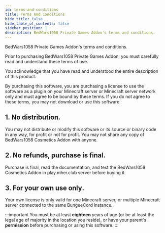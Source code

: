 ```yaml
---
id: terms-and-conditions
title: Terms And Conditions
hide_title: false
hide_table_of_contents: false
sidebar_position: 1
description: BedWars1058 Private Games Addon's terms and conditions.
---
```


BedWars1058 Private Games Addon's terms and conditions.

Prior to purchasing BedWars1058 Private Games Addon, you must carefully read and understand these terms of use.

You acknowledge that you have read and understood the entire description of this product.

By purchasing this software, you are purchasing a license to use the software as a plugin on your Minecraft server or Minecraft server network only and must agree to be bound by these terms. If you do not agree to these terms, you may not download or use this software.

## 1. No distribution.
You may not distribute or modify this software or its source or binary code in any way, for profit or not for profit.
You may not share any copy of BedWars1058 Cosmetics Addon with anyone.

## 2. No refunds, purchase is final.
Purchase is final, read the documentation, and test the BedWars1058 Cosmetics Addon in play.mher.club server before buying it.

## 3. For your own use only․
Your own license is only vaild for one Minecraft server, or multiple Minecraft server connected to the same BungeeCord instance.

:::important
You must be at least **eighteen** years of age (or be at least the legal age of majority in the location you reside), or have your parent's **permission** before purchasing or using this software.
:::